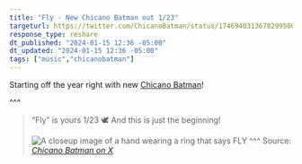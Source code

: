 ```yaml
---
title: "Fly - New Chicano Batman out 1/23"
targeturl: https://twitter.com/ChicanoBatman/status/1746940313678299500
response_type: reshare
dt_published: "2024-01-15 12:36 -05:00"
dt_updated: "2024-01-15 12:36 -05:00"
tags: ["music","chicanobatman"]
---
```


Starting off the year right with new [Chicano Batman](https://chicanobatman.com/)! 

^^^
> “Fly” is yours 1/23 🕊 And this is just the beginning!  
>   
> ![A closeup image of a hand wearing a ring that says FLY](https://pbs.twimg.com/media/GDqtSgWa8AAf7by?format=jpg&name=small)
^^^ Source: *[Chicano Batman on X](https://twitter.com/ChicanoBatman)*
